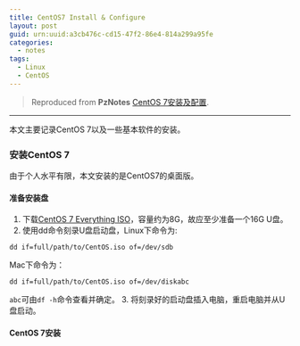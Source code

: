 ```yaml
---
title: CentOS7 Install & Configure
layout: post
guid: urn:uuid:a3cb476c-cd15-47f2-86e4-814a299a95fe
categories:
  - notes 
tags:
  - Linux
  - CentOS
---
```



> Reproduced from **PzNotes** [CentOS 7安装及配置](https://whu-pzhang.github.io/linux-environment-for-seismology-research.html).

---

本文主要记录CentOS 7以及一些基本软件的安装。

### 安装CentOS 7
由于个人水平有限，本文安装的是CentOS7的桌面版。

#### 准备安装盘

1. 下载[CentOS 7 Everything ISO](https://github.com/bizhishui/bizhishui.github.io)，容量约为8G，故应至少准备一个16G U盘。
2. 使用dd命令刻录U盘启动盘，Linux下命令为:

```
dd if=full/path/to/CentOS.iso of=/dev/sdb
```

Mac下命令为：

```
dd if=full/path/to/CentOS.iso of=/dev/diskabc
```

`abc`可由`df -h`命令查看并确定。
3. 将刻录好的启动盘插入电脑，重启电脑并从U盘启动。

#### CentOS 7安装

